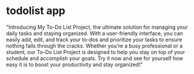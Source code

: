 # todolist app

"Introducing My To-Do List Project, the ultimate solution for managing your daily tasks and staying organized. With a user-friendly interface, you can easily add, edit, and track your to-dos and prioritize your tasks to ensure nothing falls through the cracks. Whether you're a busy professional or a student, our To-Do List Project is designed to help you stay on top of your schedule and accomplish your goals. Try it now and see for yourself how easy it is to boost your productivity and stay organized!"
